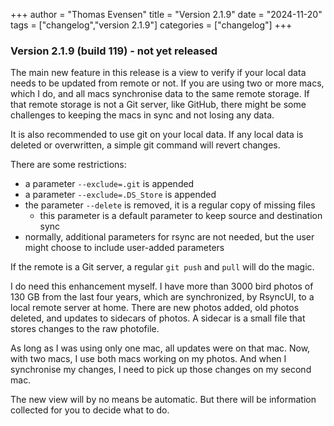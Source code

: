 +++
author = "Thomas Evensen"
title = "Version 2.1.9"
date = "2024-11-20"
tags = ["changelog","version 2.1.9"]
categories = ["changelog"]
+++

### Version 2.1.9 (build 119) - not yet released

The main new feature in this release is a view to verify if your local data needs to be updated from remote or not.
If you are using two or more macs, which I do, and all macs synchronise data to the same remote storage. If that
remote storage is not a Git server, like GitHub, there might be some challenges to keeping the macs in sync and not losing any data.

It is also recommended to use git on your local data. If any local data is deleted or overwritten, a simple git command will revert changes.

There are some restrictions:

- a parameter `--exclude=.git` is appended
- a parameter `--exclude=.DS_Store` is appended
- the parameter `--delete` is removed, it is a regular copy of missing files
  - this parameter is a default parameter to keep source and destination sync
- normally, additional parameters for rsync are not needed, but the user might choose to include user-added parameters

If the remote is a Git server, a regular `git push` and `pull` will do the magic.

I do need this enhancement myself. I have more than 3000 bird photos of 130 GB from the last four years, which are synchronized, by RsyncUI, to a
local remote server at home. There are new photos added, old photos deleted, and updates to sidecars of photos. A sidecar is a small
file that stores changes to the raw photofile.

As long as I was using only one mac, all updates were on that mac. Now, with two macs, I use both macs working on my photos.
And when I synchronise my changes, I need to pick up those changes on my second mac.

The new view will by no means be automatic. But there will be information collected for you to decide what to do.
